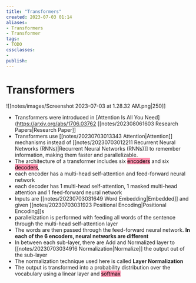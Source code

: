 ```yaml
---
title: "Transformers"
created: 2023-07-03 01:14
aliases: 
- Transformers
- Transformer
tags:
- TODO
cssclasses:
- 
publish:
---
```


<!-- 
tags: 
-->

<!--internal
parent:: [[]]
child:: [[]]
related:: [[]]
-->

<!--external
- [ ] [Assembly AI](https://www.youtube.com/@AssemblyAI)'s [Transformers for Beginners](https://www.youtube.com/watch?v=_UVfwBqcnbM)
-->

# Transformers

![[notes/images/Screenshot 2023-07-03 at 1.28.32 AM.png|250]]

- Transformers were introduced in [Attention Is All You Need](https://arxiv.org/abs/1706.03762 [[notes/202308061603 Research Papers|Research Paper]]
- Transformers use [[notes/20230703013343 Attention|Attention]] mechanisms instead of  [[notes/20230703012211 Recurrent Neural Networks (RNNs)|Recurrent Neural Networks (RNNs)]] to remember information, making them faster and parallelizable.
- The architecture of a transformer includes six <mark style="background: #FF5582A6;">encoders</mark> and six <mark style="background: #FF5582A6;">decoders</mark>, 
- each encoder has a multi-head self-attention and feed-forward neural network
- each decoder has 1 multi-head self-attention, 1 masked multi-head attention and 1 feed-forward neural network
- Inputs are [[notes/20230703031649 Word Embedding|Embedded]] and given [[notes/20230703031923 Positional Encoding|Positional Encoding]]s
- parallelization is performed with feeding all words of the sentence through the multi-head self-attention layer
- The words are then passed through the feed-forward neural network. **In each of the 6 encoders, neural networks are different**
- In between each sub-layer, there are Add and Normalized layer to [[notes/20230703034916 Normalization|Normalize]] the output out of the sub-layer
- The normalization technique used here is called **Layer Normalization**
- The output is transformed into a probability distribution over the vocabulary using a linear layer and <mark style="background: #FF5582A6;">softmax</mark>